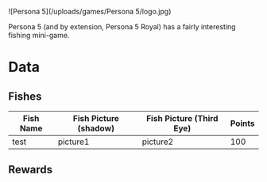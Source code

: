 ![Persona 5](/uploads/games/Persona 5/logo.jpg)

Persona 5 (and by extension, Persona 5 Royal) has a fairly interesting fishing
mini-game.



# Data

## Fishes

Fish Name | Fish Picture (shadow) | Fish Picture (Third Eye) | Points
----------|-----------------------|--------------------------|----------
test | picture1 | picture2 | 100


## Rewards

